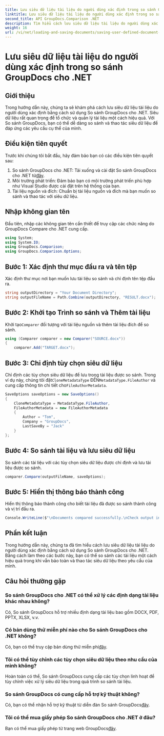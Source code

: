 ```yaml
---
title: Lưu siêu dữ liệu tài liệu do người dùng xác định trong so sánh GroupDocs cho .NET
linktitle: Lưu siêu dữ liệu tài liệu do người dùng xác định trong so sánh GroupDocs cho .NET
second_title: API GroupDocs.Comparison .NET
description: Tìm hiểu cách lưu siêu dữ liệu tài liệu do người dùng xác định bằng cách sử dụng So sánh GroupDocs cho .NET. Dễ dàng so sánh và thao tác siêu dữ liệu với hướng dẫn từng bước.
weight: 16
url: /vi/net/loading-and-saving-documents/saving-user-defined-document-metadata/
---
```


# Lưu siêu dữ liệu tài liệu do người dùng xác định trong so sánh GroupDocs cho .NET

## Giới thiệu
Trong hướng dẫn này, chúng ta sẽ khám phá cách lưu siêu dữ liệu tài liệu do người dùng xác định bằng cách sử dụng So sánh GroupDocs cho .NET. Siêu dữ liệu rất quan trọng để tổ chức và quản lý tài liệu một cách hiệu quả. Với So sánh GroupDocs, bạn có thể dễ dàng so sánh và thao tác siêu dữ liệu để đáp ứng các yêu cầu cụ thể của mình.
## Điều kiện tiên quyết
Trước khi chúng tôi bắt đầu, hãy đảm bảo bạn có các điều kiện tiên quyết sau:
1.  So sánh GroupDocs cho .NET: Tải xuống và cài đặt So sánh GroupDocs cho .NET từ[đây](https://releases.groupdocs.com/comparison/net/).
2. Môi trường phát triển: Đảm bảo bạn có môi trường phát triển phù hợp như Visual Studio được cài đặt trên hệ thống của bạn.
3. Tài liệu nguồn và đích: Chuẩn bị tài liệu nguồn và đích mà bạn muốn so sánh và thao tác với siêu dữ liệu.

## Nhập không gian tên
Đầu tiên, nhập các không gian tên cần thiết để truy cập các chức năng do GroupDocs Compare cho .NET cung cấp.
```csharp
using System;
using System.IO;
using GroupDocs.Comparison;
using GroupDocs.Comparison.Options;
```
## Bước 1: Xác định thư mục đầu ra và tên tệp
Xác định thư mục nơi bạn muốn lưu tài liệu so sánh và chỉ định tên tệp đầu ra.
```csharp
string outputDirectory = "Your Document Directory";
string outputFileName = Path.Combine(outputDirectory, "RESULT.docx");
```
## Bước 2: Khởi tạo Trình so sánh và Thêm tài liệu
 Khởi tạo`Comparer` đối tượng với tài liệu nguồn và thêm tài liệu đích để so sánh.
```csharp
using (Comparer comparer = new Comparer("SOURCE.docx"))
{
    comparer.Add("TARGET.docx");
```
## Bước 3: Chỉ định tùy chọn siêu dữ liệu
 Chỉ định các tùy chọn siêu dữ liệu để lưu trong tài liệu được so sánh. Trong ví dụ này, chúng tôi đặt`CloneMetadataType` ĐẾN`MetadataType.FileAuthor` và cung cấp thông tin chi tiết cho`FileAuthorMetadata`.
```csharp
SaveOptions saveOptions = new SaveOptions()
{
    CloneMetadataType = MetadataType.FileAuthor,
    FileAuthorMetadata = new FileAuthorMetadata
    {
        Author = "Tom",
        Company = "GroupDocs",
        LastSaveBy = "Jack"
    }
};
```
## Bước 4: So sánh tài liệu và lưu siêu dữ liệu
So sánh các tài liệu với các tùy chọn siêu dữ liệu được chỉ định và lưu tài liệu được so sánh.
```csharp
comparer.Compare(outputFileName, saveOptions);
```
## Bước 5: Hiển thị thông báo thành công
Hiển thị thông báo thành công cho biết tài liệu đã được so sánh thành công và vị trí đầu ra.
```csharp
Console.WriteLine($"\nDocuments compared successfully.\nCheck output in {outputDirectory}.");
```

## Phần kết luận
Trong hướng dẫn này, chúng ta đã tìm hiểu cách lưu siêu dữ liệu tài liệu do người dùng xác định bằng cách sử dụng So sánh GroupDocs cho .NET. Bằng cách làm theo các bước này, bạn có thể so sánh các tài liệu một cách hiệu quả trong khi vẫn bảo toàn và thao tác siêu dữ liệu theo yêu cầu của mình.
## Câu hỏi thường gặp
### So sánh GroupDocs cho .NET có thể xử lý các định dạng tài liệu khác nhau không?
Có, So sánh GroupDocs hỗ trợ nhiều định dạng tài liệu bao gồm DOCX, PDF, PPTX, XLSX, v.v.
### Có bản dùng thử miễn phí nào cho So sánh GroupDocs cho .NET không?
 Có, bạn có thể truy cập bản dùng thử miễn phí[đây](https://releases.groupdocs.com/).
### Tôi có thể tùy chỉnh các tùy chọn siêu dữ liệu theo nhu cầu của mình không?
Hoàn toàn có thể, So sánh GroupDocs cung cấp các tùy chọn linh hoạt để tùy chỉnh việc xử lý siêu dữ liệu trong quá trình so sánh tài liệu.
### So sánh GroupDocs có cung cấp hỗ trợ kỹ thuật không?
Có, bạn có thể nhận hỗ trợ kỹ thuật từ diễn đàn So sánh GroupDocs[đây](https://forum.groupdocs.com/c/comparison/12).
### Tôi có thể mua giấy phép So sánh GroupDocs cho .NET ở đâu?
 Bạn có thể mua giấy phép từ trang web GroupDocs[đây](https://purchase.groupdocs.com/buy).